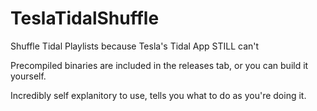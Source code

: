 # TeslaTidalShuffle
Shuffle Tidal Playlists because Tesla's Tidal App STILL can't

Precompiled binaries are included in the releases tab, or you can build it yourself.

Incredibly self explanitory to use, tells you what to do as you're doing it.
